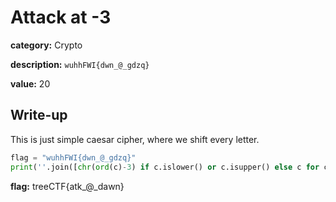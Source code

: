# Attack at -3

**category:** Crypto

**description:** <code>wuhhFWI{dwn_@_gdzq}</code>

**value:** 20



## Write-up

This is just simple caesar cipher, where we shift every letter.


```python
flag = "wuhhFWI{dwn_@_gdzq}"
print(''.join([chr(ord(c)-3) if c.islower() or c.isupper() else c for c in flag]))
```

**flag:** treeCTF{atk_@_dawn}